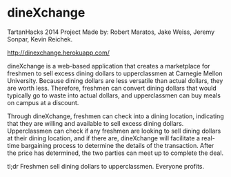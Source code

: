 dineXchange
===========

TartanHacks 2014 Project
Made by: Robert Maratos, Jake Weiss, Jeremy Sonpar, Kevin Reichek.

http://dinexchange.herokuapp.com/

dineXchange is a web-based application that creates a marketplace for freshmen to sell excess dining dollars to upperclassmen at Carnegie Mellon University. Because dining dollars are less versatile than actual dollars, they are worth less. Therefore, freshmen can convert dining dollars that would typically go to waste into actual dollars, and upperclassmen can buy meals on campus at a discount.

Through dineXchange, freshmen can check into a dining location, indicating that they are willing and available to sell excess dining dollars. Upperclassmen can check if any freshmen are looking to sell dining dollars at their dining location, and if there are, dineXchange will facilitate a real-time bargaining process to determine the details of the transaction. After the price has determined, the two parties can meet up to complete the deal.

tl;dr Freshmen sell dining dollars to upperclassmen. Everyone profits.
